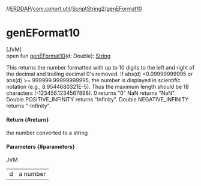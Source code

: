 //[ERDDAP](../../../index.md)/[com.cohort.util](../index.md)/[ScriptString2](index.md)/[genEFormat10](gen-e-format10.md)

# genEFormat10

[JVM]\
open fun [genEFormat10](gen-e-format10.md)(d: Double): [String](https://docs.oracle.com/en/java/javase/21/docs/api/java.base/java/lang/String.html)

This returns the number formatted with up to 10 digits to the left and right of the decimal and trailing decimal 0's removed. If abs(d) &lt;0.09999999995 or abs(d) &gt;= 999999.99999999995, the number is displayed in scientific notation (e.g., 8.9544680321E-5). Thus the maximum length should be 18 characters (-123456.1234567898). 0 returns &quot;0&quot; NaN returns &quot;NaN&quot;. Double.POSITIVE_INFINITY returns &quot;Infinity&quot;. Double.NEGATIVE_INFINITY returns &quot;-Infinity&quot;.

#### Return {#return}

the number converted to a string

#### Parameters {#parameters}

JVM

| | |
|---|---|
| d | a number |